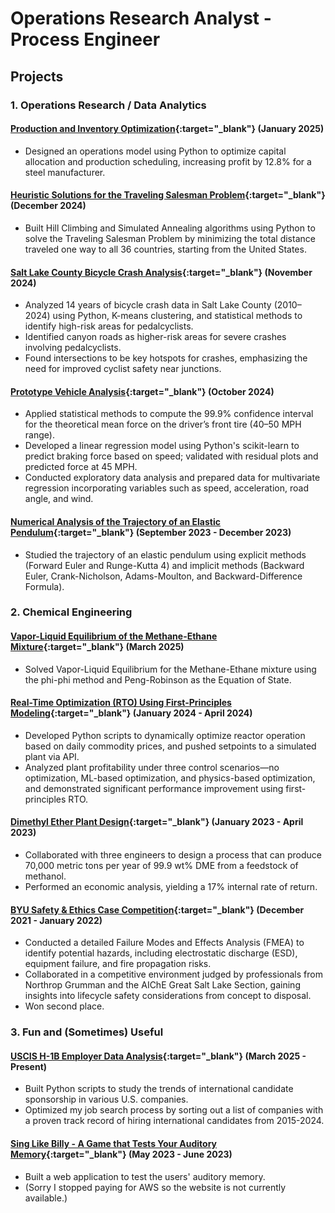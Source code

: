 # Operations Research Analyst - Process Engineer

## Projects
### 1. Operations Research / Data Analytics
#### [Production and Inventory Optimization](https://github.com/dogtortron/inventory-optimization){:target="_blank"} (January 2025)
- Designed an operations model using Python to optimize capital allocation and production scheduling, increasing profit by 12.8% for a steel manufacturer.

#### [Heuristic Solutions for the Traveling Salesman Problem](https://github.com/dogtortron/heuristic-traveling-salesman){:target="_blank"} (December 2024)
- Built Hill Climbing and Simulated Annealing algorithms using Python to solve the Traveling Salesman Problem by minimizing the total distance traveled one way to all 36 countries, starting from the United States.

#### [Salt Lake County Bicycle Crash Analysis](https://github.com/dogtortron/SLC-bike-crash-analysis){:target="_blank"} (November 2024)
- Analyzed 14 years of bicycle crash data in Salt Lake County (2010–2024) using Python, K-means clustering, and statistical methods to identify high-risk areas for pedalcyclists.
- Identified canyon roads as higher-risk areas for severe crashes involving pedalcyclists.
- Found intersections to be key hotspots for crashes, emphasizing the need for improved cyclist safety near junctions.

#### [Prototype Vehicle Analysis](https://github.com/dogtortron/prototype-vehicle-analysis){:target="_blank"} (October 2024)
- Applied statistical methods to compute the 99.9% confidence interval for the theoretical mean force on the driver’s front tire (40–50 MPH range).
- Developed a linear regression model using Python's scikit-learn to predict braking force based on speed; validated with residual plots and predicted force at 45 MPH.
- Conducted exploratory data analysis and prepared data for multivariate regression incorporating variables such as speed, acceleration, road angle, and wind.

#### [Numerical Analysis of the Trajectory of an Elastic Pendulum](https://github.com/dogtortron/elastic-pendulum-numerical-analysis){:target="_blank"} (September 2023 - December 2023)
- Studied the trajectory of an elastic pendulum using explicit methods (Forward Euler and Runge-Kutta 4) and implicit methods (Backward Euler, Crank-Nicholson, Adams-Moulton, and Backward-Difference Formula).

### 2. Chemical Engineering

#### [Vapor-Liquid Equilibrium of the Methane-Ethane Mixture](https://github.com/dogtortron/VLE-methane-ethane){:target="_blank"} (March 2025) 
- Solved Vapor-Liquid Equilibrium for the Methane-Ethane mixture using the phi-phi method and Peng-Robinson as the Equation of State.

#### [Real-Time Optimization (RTO) Using First-Principles Modeling](https://github.com/dogtortron/RTO-chemical-plant){:target="_blank"} (January 2024 - April 2024)
- Developed Python scripts to dynamically optimize reactor operation based on daily commodity prices, and pushed setpoints to a simulated plant via API.
- Analyzed plant profitability under three control scenarios—no optimization, ML-based optimization, and physics-based optimization, and demonstrated significant performance improvement using first-principles RTO.

#### [Dimethyl Ether Plant Design](https://github.com/dogtortron/DME-plant-design){:target="_blank"} (January 2023 - April 2023)
- Collaborated with three engineers to design a process that can produce 70,000 metric tons per year of 99.9 wt% DME from a feedstock of methanol.
- Performed an economic analysis, yielding a 17% internal rate of return.

#### [BYU Safety & Ethics Case Competition](https://github.com/dogtortron/2022-safety-competition){:target="_blank"} (December 2021 - January 2022)
- Conducted a detailed Failure Modes and Effects Analysis (FMEA) to identify potential hazards, including electrostatic discharge (ESD), equipment failure, and fire propagation risks.
- Collaborated in a competitive environment judged by professionals from Northrop Grumman and the AIChE Great Salt Lake Section, gaining insights into lifecycle safety considerations from concept to disposal.
- Won second place.

### 3. Fun and (Sometimes) Useful
#### [USCIS H-1B Employer Data Analysis](https://github.com/dogtortron/USCIS-data-analysis){:target="_blank"} (March 2025 - Present)
- Built Python scripts to study the trends of international candidate sponsorship in various U.S. companies.
- Optimized my job search process by sorting out a list of companies with a proven track record of hiring international candidates from 2015-2024.

#### [Sing Like Billy - A Game that Tests Your Auditory Memory](https://github.com/dogtortron/startup){:target="_blank"} (May 2023 - June 2023)
- Built a web application to test the users' auditory memory.
- (Sorry I stopped paying for AWS so the website is not currently available.)
